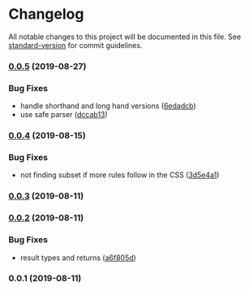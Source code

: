 # Changelog

All notable changes to this project will be documented in this file. See [standard-version](https://github.com/conventional-changelog/standard-version) for commit guidelines.

### [0.0.5](https://github.com/subsetcss/parser/compare/v0.0.4...v0.0.5) (2019-08-27)

### Bug Fixes

- handle shorthand and long hand versions ([6edadcb](https://github.com/subsetcss/parser/commit/6edadcb))
- use safe parser ([dccab13](https://github.com/subsetcss/parser/commit/dccab13))

### [0.0.4](https://github.com/subsetcss/parser/compare/v0.0.3...v0.0.4) (2019-08-15)

### Bug Fixes

- not finding subset if more rules follow in the CSS ([3d5e4a1](https://github.com/subsetcss/parser/commit/3d5e4a1))

### [0.0.3](https://github.com/subsetcss/parser/compare/v0.0.2...v0.0.3) (2019-08-11)

### [0.0.2](https://github.com/subsetcss/parser/compare/v0.0.1...v0.0.2) (2019-08-11)

### Bug Fixes

- result types and returns ([a6f805d](https://github.com/subsetcss/parser/commit/a6f805d))

### 0.0.1 (2019-08-11)
